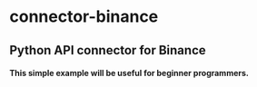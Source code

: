 # connector-binance
## Python API connector for Binance
#### This simple example will be useful for beginner programmers.
